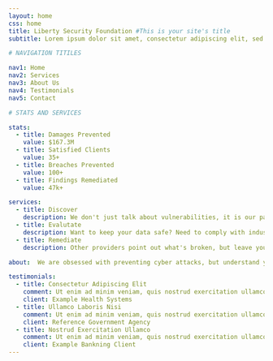 ```yaml
---
layout: home
css: home 
title: Liberty Security Foundation #This is your site's title
subtitle: Lorem ipsum dolor sit amet, consectetur adipiscing elit, sed do eiusmod tempor incididunt ut labore et dolore magna aliqua. Ut enim ad minim veniam, quis nostrud exercitation ullamco laboris nisi ut aliquip ex ea commodo consequat.

# NAVIGATION TITILES

nav1: Home
nav2: Services
nav3: About Us
nav4: Testimonials
nav5: Contact

# STATS AND SERVICES

stats:
  - title: Damages Prevented
    value: $167.3M
  - title: Satisfied Clients
    value: 35+
  - title: Breaches Prevented
    value: 100+
  - title: Findings Remediated
    value: 47k+

services:
  - title: Discover
    description: We don't just talk about vulnerabilities, it is our passion to find them. Let us find the next big CVE in your product or business-critical service.
  - title: Evalutate
    description: Want to keep your data safe? Need to comply with industry or government regulations? Let us find your vulnerabilities before the bad guys do.
  - title: Remediate
    description: Other providers point out what's broken, but leave you to fix it. With our remediation services we'll stay with you until the problem is resolved.

about:  We are obsessed with preventing cyber attacks, but understand your organization has other objectives. With the knowledge that no organization intends to be insecure. We approach every client with the ethos of compassionate understanding. Our experts educate rather than chastise. Because if you understand, accept, and work to improve your cyber risk before losing access to files, having customer data leaked on the web, or suffering an embarrassing defacement attack the worst may never happen.

testimonials:
  - title: Consectetur Adipiscing Elit
    comment: Ut enim ad minim veniam, quis nostrud exercitation ullamco laboris nisi ut aliquip ex ea commodo consequat.
    client: Example Health Systems
  - title: Ullamco Laboris Nisi
    comment: Ut enim ad minim veniam, quis nostrud exercitation ullamco laboris nisi ut aliquip ex ea commodo consequat.
    client: Reference Government Agency
  - title: Nostrud Exercitation Ullamco
    comment: Ut enim ad minim veniam, quis nostrud exercitation ullamco laboris nisi ut aliquip ex ea commodo consequat.
    client: Example Bankning Client
---
```

